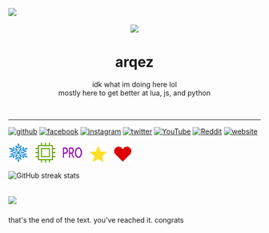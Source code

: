 ![](https://cdn.discordapp.com/attachments/818180413201711125/831857429611806800/aboutme.png)

<p align="center">
<img src="https://cdn.discordapp.com/attachments/818180413201711125/831857627847327774/arqezcat.gif" width="420">
</p>
<h1 align="center">arqez</h1>
<p align="center">idk what im doing here lol<br>mostly here to get better at lua, js, and python</p>

⠀


----
[<img src='https://cdn.jsdelivr.net/npm/simple-icons@3.0.1/icons/github.svg' alt='github' height='40'>](https://github.com/arqez )  [<img src='https://cdn.jsdelivr.net/npm/simple-icons@3.0.1/icons/facebook.svg' alt='facebook' height='40'>](https://www.facebook.com/https://facebook.com//signout)  [<img src='https://cdn.jsdelivr.net/npm/simple-icons@3.0.1/icons/instagram.svg' alt='instagram' height='40'>](https://www.instagram.com/arqez_/)  [<img src='https://cdn.jsdelivr.net/npm/simple-icons@3.0.1/icons/twitter.svg' alt='twitter' height='40'>](https://twitter.com/arqez_)  [<img src='https://cdn.jsdelivr.net/npm/simple-icons@3.0.1/icons/youtube.svg' alt='YouTube' height='40'>](https://www.youtube.com/channel/UCAJG0_ogxJp_6FASStkw4YA)  [<img src='https://cdn.jsdelivr.net/npm/simple-icons@3.0.1/icons/reddit.svg' alt='Reddit' height='40'>](https://www.reddit.com/user/iamarqez)  [<img src='https://cdn.jsdelivr.net/npm/simple-icons@3.0.1/icons/icloud.svg' alt='website' height='40'>](https://arqez.com)  

<a href='https://archiveprogram.github.com/'><img src='https://raw.githubusercontent.com/acervenky/animated-github-badges/master/assets/acbadge.gif' width='40' height='40'></a> <a href='https://docs.github.com/en/developers'><img src='https://raw.githubusercontent.com/acervenky/animated-github-badges/master/assets/devbadge.gif' width='40' height='40'></a> <a href='https://github.com/pricing'><img src='https://raw.githubusercontent.com/acervenky/animated-github-badges/master/assets/pro.gif' width='40' height='40'></a> <a href='https://stars.github.com/'><img src='https://raw.githubusercontent.com/acervenky/animated-github-badges/master/assets/starbadge.gif' width='35' height='35'></a> <a href='https://docs.github.com/en/github/supporting-the-open-source-community-with-github-sponsors'><img src='https://raw.githubusercontent.com/acervenky/animated-github-badges/master/assets/sponsorbadge.gif' width='35' height='35'></a> 

![GitHub streak stats](https://github-readme-streak-stats.herokuapp.com/?user=arqez )  


![](https://github-readme-stats.vercel.app/api?username=arqez&&show_icons=true&title_color=ffffff&icon_color=bb2acf&text_color=daf7dc&bg_color=151515)
----

that's the end of the text. you've reached it. congrats










